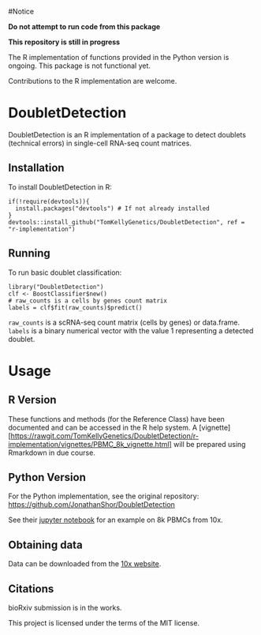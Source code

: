 #Notice

**Do not attempt to run code from this package**

**This repository is still in progress**

The R implementation of functions provided in the Python version is ongoing. This package is not functional yet.

Contributions to the R implementation are welcome.

# DoubletDetection

DoubletDetection is an R implementation of a package to detect doublets (technical errors) in single-cell RNA-seq count matrices.

## Installation

To install DoubletDetection in R:

```
if(!require(devtools)){
  install.packages("devtools") # If not already installed
}
devtools::install_github("TomKellyGenetics/DoubletDetection", ref = "r-implementation")
```

## Running

To run basic doublet classification:

```
library("DoubletDetection")
clf <- BoostClassifier$new()
# raw_counts is a cells by genes count matrix
labels = clf$fit(raw_counts)$predict()
```

`raw_counts` is a scRNA-seq count matrix (cells by genes) or data.frame. `labels` is a binary numerical vector with the value 1 representing a 
detected doublet.

# Usage

## R Version

These functions and methods (for the Reference Class) have been documented and can be accessed in the R help system. A [vignette][https://rawgit.com/TomKellyGenetics/DoubletDetection/r-implementation/vignettes/PBMC_8k_vignette.html] will be prepared using Rmarkdown in due course.

## Python Version

For the Python implementation, see the original repository: https://github.com/JonathanShor/DoubletDetection

See their [jupyter notebook](https://nbviewer.jupyter.org/github/JonathanShor/DoubletDetection/blob/master/docs/PBMC_8k_vignette.ipynb) for an example on 8k PBMCs from 10x.

## Obtaining data
Data can be downloaded from the [10x website](https://support.10xgenomics.com/single-cell/datasets).


## Citations

bioRxiv submission is in the works.

This project is licensed under the terms of the MIT license.
